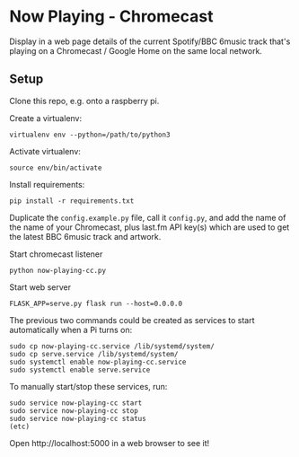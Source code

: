 # Now Playing - Chromecast

Display in a web page details of the current Spotify/BBC 6music track that's playing on a Chromecast / Google Home on the same local network.


## Setup

Clone this repo, e.g. onto a raspberry pi.


Create a virtualenv:
```
virtualenv env --python=/path/to/python3
```

Activate virtualenv:

```
source env/bin/activate
```

Install requirements:

```
pip install -r requirements.txt
```

Duplicate the `config.example.py` file, call it `config.py`, and add the name of the name of your Chromecast, plus last.fm API key(s) which are used to get the latest BBC 6music track and artwork.

Start chromecast listener
```
python now-playing-cc.py
```

Start web server
```
FLASK_APP=serve.py flask run --host=0.0.0.0
```

The previous two commands could be created as services to start automatically when a Pi turns on:

```
sudo cp now-playing-cc.service /lib/systemd/system/
sudo cp serve.service /lib/systemd/system/
sudo systemctl enable now-playing-cc.service
sudo systemctl enable serve.service
```

To manually start/stop these services, run:

```
sudo service now-playing-cc start
sudo service now-playing-cc stop
sudo service now-playing-cc status
(etc)
```

Open http://localhost:5000 in a web browser to see it!
